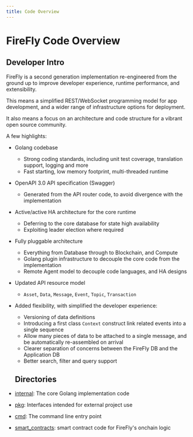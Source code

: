 ```yaml
---
title: Code Overview
---
```


# FireFly Code Overview

## Developer Intro

FireFly is a second generation implementation re-engineered from the ground up to improve developer experience, runtime performance, and extensibility.

This means a simplified REST/WebSocket programming model for app development, and a wider range of infrastructure options for deployment.

It also means a focus on an architecture and code structure for a vibrant open source community.

A few highlights:

- Golang codebase
  - Strong coding standards, including unit test coverage, translation support, logging and more
  - Fast starting, low memory footprint, multi-threaded runtime
- OpenAPI 3.0 API specification (Swagger)
  - Generated from the API router code, to avoid divergence with the implementation
- Active/active HA architecture for the core runtime
  - Deferring to the core database for state high availability
  - Exploiting leader election where required
- Fully pluggable architecture
  - Everything from Database through to Blockchain, and Compute
  - Golang plugin infrastructure to decouple the core code from the implementation
  - Remote Agent model to decouple code languages, and HA designs
- Updated API resource model
  - `Asset`, `Data`, `Message`, `Event`, `Topic`, `Transaction`
- Added flexibility, with simplified the developer experience:

  - Versioning of data definitions
  - Introducing a first class `Context` construct link related events into a single sequence
  - Allow many pieces of data to be attached to a single message, and be automatically re-assembled on arrival
  - Clearer separation of concerns between the FireFly DB and the Application DB
  - Better search, filter and query support

  ## Directories

- [internal](https://github.com/hyperledger/firefly/tree/main/internal): The core Golang implementation code
- [pkg](https://github.com/hyperledger/firefly/tree/main/pkg): Interfaces intended for external project use
- [cmd](https://github.com/hyperledger/firefly/tree/main/cmd): The command line entry point
- [smart_contracts](https://github.com/hyperledger/firefly/tree/main/smart_contracts): smart contract code for FireFly's onchain logic
